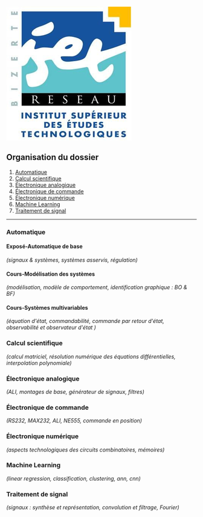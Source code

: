 ![ISET de Bizerte](logo-isetbz.png)

## Organisation du dossier

1. [Automatique](https://github.com/a-mhamdi/isetbz/tree/main/Automatique)
2. [Calcul scientifique](https://github.com/a-mhamdi/isetbz/tree/main/Calcul%20scientifique)
3. [Électronique analogique](https://github.com/a-mhamdi/isetbz/tree/main/Électronique%20analogique)
4. [Électronique de commande](https://github.com/a-mhamdi/isetbz/tree/main/Électronique%20de%20commande)
5. [Électronique numérique](https://github.com/a-mhamdi/isetbz/tree/main/Électronique%20numérique)
6. [Machine Learning](https://github.com/a-mhamdi/isetbz/tree/main/Machine%20learning)
7. [Traitement de signal](https://github.com/a-mhamdi/isetbz/tree/main/Traitement%20de%20signal)
------
### **Automatique**
#### **Exposé-Automatique de base**
*(signaux & systèmes, systèmes asservis, régulation)*
#### **Cours-Modélisation des systèmes**
*(modélisation, modèle de comportement, identification graphique : BO & BF)*
#### **Cours-Systèmes multivariables**
*(équation d'état, commandabilité, commande par retour d'état, observabilité et observateur d'état )*

### **Calcul scientifique**
*(calcul matriciel, résolution numérique des équations différentielles, interpolation polynomiale)*

### **Électronique analogique**
*(ALI, montages de base, générateur de signaux, filtres)*

### **Électronique de commande**
*(RS232, MAX232, ALI, NE555, commande en position)*

### **Électronique numérique**
*(aspects technologiques des circuits combinatoires, mémoires)*

### **Machine Learning**
*(linear regression, classification, clustering, ann, cnn)*

### **Traitement de signal**
*(signaux : synthèse et représentation, convolution et filtrage, Fourier)*


